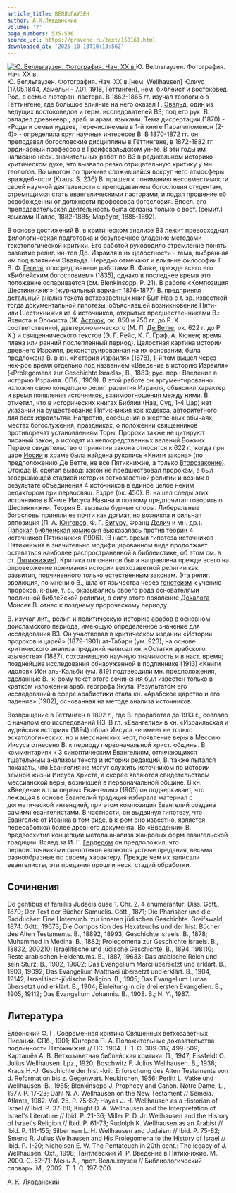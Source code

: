```yaml
---
article_title: ВЕЛЛЬГАУЗЕН
author: А.К.Лявданский
volume: '7'
page_numbers: 535-536
source_url: https://pravenc.ru/text/150161.html
downloaded_at: '2025-10-13T10:13:56Z'
---
```


[![Ю. Велльгаузен. Фотография. Нач. ХХ в.](https://pravenc.ru/data/901/456/1234/1i200.jpg "Кликните для увеличения картинки")](https://pravenc.ru/data/901/456/1234/1i400.jpg)Ю. Велльгаузен. Фотография. Нач. ХХ в.  
Ю. Велльгаузен. Фотография. Нач. ХХ в.[нем. Wellhausen] Юлиус (17.05.1844, Хамельн - 7.01. 1918, Гёттинген), нем. библеист и востоковед. Род. в семье лютеран. пастора. В 1862-1865 гг. изучал теологию в Гёттингене, где большое влияние на него оказал Г. [Эвальд](https://pravenc.ru/text/Эвальд.html), один из ведущих востоковедов и герм. исследователей ВЗ; под его рук. В. овладел древнеевр., араб. и арам. языками. Тема диссертации (1870) - «Роды и семьи иудеев, перечисляемые в 1-й книге Паралипоменон (2-4)» - определила круг научных интересов В. В 1870-1872 гг. он преподавал богословские дисциплины в Гёттингене, в 1872-1882 гг. ординарный профессор в Грайфсвальдском ун-те. В эти годы им написано неск. значительных работ по ВЗ в радикальном историко-критическом духе, что вызвало резко отрицательную критику у мн. теологов. Во многом по причине сложившейся вокруг него атмосферы враждебности (Kraus. S. 236) В. пришел к пониманию несовместимости своей научной деятельности с преподаванием богословия студентам, стремящимся стать евангелическими пасторами, и подал прошение об освобождении от должности профессора богословия. Впосл. его преподавательская деятельность была связана только с вост. (семит.) языками (Галле, 1882-1885; Марбург, 1885-1892).

В основе достижений В. в критическом анализе ВЗ лежит превосходная филологическая подготовка и безупречное владение методами текстологической критики. Его работой руководило стремление понять развитие религ. ин-тов Др. Израиля в их целостности - тема, выбранная им под влиянием Эвальда. Нередко отмечают и влияние философии Г. В. Ф. [Гегеля](https://pravenc.ru/text/Гегель.html), опосредованное работами В. Фатке, прежде всего его «Библейским богословием» (1835), однако в последнее время это положение оспаривается (см. Blenkinsopp. P. 21). В работе «Композиция Шестикнижия» (журнальный вариант 1876-1877) В. предпринял детальный анализ текста ветхозаветных книг Быт-Нав с т. зр. известной тогда документальной гипотезы, объяснявшей возникновение Пяти- или Шестикнижия из 4 источников, открытых предшественниками В.: Яхвиста и Элохиста (Ж. [Астрюк](https://pravenc.ru/text/Астрюк.html); ок. 850 и 750 гг. до Р. Х. соответственно), девтерономического (М. Л. [Де Ветте](<https://pravenc.ru/text/Де Ветте.html>); ок. 622 г. до Р. Х.) и священнического текстов (Э. Г. Рейс, К. Г. Граф, А. Кюнен; время плена или ранний послепленный период). Целостная картина истории древнего Израиля, реконструированная на их основании, была предложена В. в кн. «История Израиля» (1878), 1-й том вышел через нек-рое время отдельно под названием «Введение в историю Израиля» («Prolegomena zur Geschichte Israels», В., 1883; рус. пер.: Введение в историю Израиля. СПб., 1909). В этой работе он аргументированно изложил свою концепцию религ. развития Израиля, объяснил характер и время появления источников, взаимоотношения между ними. В. отметил, что в исторических книгах Библии (Нав, Суд, 1-4 Цар) нет указаний на существование Пятикнижия как кодекса, авторитетного для всех израильтян. Напротив, сообщения о жертвенных обычаях, местах богослужения, праздниках, о положении священников противоречат установлениям Торы. Пророки также не цитируют писаный закон, а исходят из непосредственных велений Божиих. Первое свидетельство о принятии закона относится к 622 г., когда при царе [Иосии](https://pravenc.ru/text/Иосии.html) в храме была найдена рукопись «Книги закона» (по предположению Де Ветте, не все Пятикнижие, а только [Второзаконие](https://pravenc.ru/text/Второзаконие.html)). Отсюда В. сделал вывод: закон не предшествовал пророкам, а был завершающей стадией истории ветхозаветной религии и возник в результате объединения 4 источников в единое целое неким редактором при первосвящ. Ездре (ок. 450). В. нашел следы этих источников в Книге Иисуса Навина и поэтому предпочитал говорить о Шестикнижии. Теория В. вызвала бурные споры. Либеральные богословы приняли ее почти как догмат, но возникла и сильная оппозиция (П. А. [Юнгеров,](<https://pravenc.ru/text/Юнгеров .html>) Ф. Г. [Вигуру](https://pravenc.ru/text/Вигуру.html), Франц [Делич](https://pravenc.ru/text/Делич.html) и мн. др.). [Папская библейская комиссия](<https://pravenc.ru/text/Папская библейская комиссия.html>) высказалась против теории 4 источников Пятикнижия (1906). (В наст. время гипотеза источников Пятикнижия в значительно модифицированном виде продолжает оставаться наиболее распространенной в библеистике, об этом см. в ст. [Пятикнижие](https://pravenc.ru/text/Пятикнижие.html)). Критика оппонентов была направлена прежде всего на опровержение понимания истории ветхозаветной религии как развития, подчиненного только естественным законам. Эта религ. эволюция, по мнению В., шла от язычества через [генотеизм](https://pravenc.ru/text/генотеизм.html) к учению пророков, к-рые, т. о., оказывались своего рода основателями подлинной библейской религии, в силу этого появление [Декалога](https://pravenc.ru/text/Декалога.html) Моисея В. отнес к позднему пророческому периоду.

В. изучал лит., религ. и политическую историю арабов в основном доисламского периода, имеющую определенное значение для исследования ВЗ. Он участвовал в критическом издании «Истории пророков и царей» (1879-1901) ат-Табари (ум. 923), на основе критического анализа преданий написал кн. «Остатки арабского язычества» (1887), сохранившую научную значимость и в наст. время; позднейшие исследования обнаруженной в подлиннике (1913) «Книги идолов» Ибн аль-Кальби (ум. 819) подтвердили мн. предположения, сделанные В., к-рому текст этого сочинения был известен только в кратком изложении араб. географа Якута. Результатом его исследований в сфере арабистики стала кн. «Арабское царство и его падение» (1902), основанная на методе анализа источников.

Возвращение в Гёттинген в 1892 г., где В. проработал до 1913 г., совпало с началом его исследований НЗ. В гл. «Евангелие» в кн. «Израильская и иудейская истории» (1894) образ Иисуса не имеет не только эсхатологических, но и мессианских черт, появление веры в Мессию Иисуса отнесено В. к периоду первоначальной христ. общины. В комментариях к 3 синоптическим Евангелиям, отличающихся тщательным анализом текста и истории редакций, В. также пытался показать, что Евангелия не могут служить источником по истории земной жизни Иисуса Христа, а скорее являются свидетельством мессианской веры, возникшей в первоначальной общине. В кн. «Введение в три первых Евангелия» (1905) он подчеркивает, что лежащая в основе Евангелий традиция избирала материал с догматической интенцией, при этом композиция Евангелий создана самими евангелистами. В частности, он выдвинул гипотезу, что Евангелие от Иоанна в том виде, в к-ром оно известно, является переработкой более древнего документа. Во «Введении» В. предвосхитил концепции метода анализа жанровых форм евангельской традиции. Вслед за И. Г. [Гердером](https://pravenc.ru/text/Гердером.html) он предположил, что первоисточниками синоптиков являются устные предания, весьма разнообразные по своему характеру. Прежде чем их записали евангелисты, эти предания прошли неск. стадий обработки.

## Сочинения

De gentibus et familiis Judaeis quae 1. Chr. 2. 4 enumerantur: Diss. Gött., 1870; Der Text der Bücher Samuelis. Gött., 1871; Die Pharisäer und die Sadducäer: Eine Untersuch. zur inneren jüdischen Geschichte. Greifswald, 1874. Gött., 19673; Die Composition des Hexateuchs und der hist. Bücher des Alten Testaments. B., 18892, 18993; Geschichte Israels. B., 1878; Muhammed in Medina. B., 1882; Prolegomena zur Geschichte Israels. B., 18832, 200210; Israelitische und jüdische Geschichte. B., 1894, 198110; Reste arabischen Heidentums. B., 1887, 19633; Das arabische Reich und sein Sturz. B., 1902, 19602; Das Evangelium Marci übersetzt und erklärt. B., 1903, 19092; Das Evangelium Matthaei übersetzt und erklärt. B., 1904, 19142; Israelitisch-jüdische Religion. B., 1905; Das Evangelium Lucae übersetzt und erklärt. B., 1904; Einleitung in die drei ersten Evangelien. B., 1905, 19112; Das Evangelium Johannis. B., 1908. B.; N. Y., 1987.

## Литература

Елеонский Ф. Г. Современная критика Священных ветхозаветных Писаний. СПб., 1901; Юнгеров П. А. Положительные доказательства подлинности Пятокнижия // ПС. 1904. Т. 1. C. 309-317, 499-509; Карташёв А. В. Ветхозаветная библейская критика. П., 1947; Eissfeldt O. Julius Wellhausen. Lpz., 1920; Boschwitz F. Julius Wellhausen. B., 1938; Kraus H.-J. Geschichte der hist.-krit. Erforschung des Alten Testaments von d. Reformation bis z. Gegenwart. Neukirchen, 1956; Perlitt L. Vatke und Wellhausen. B., 1965; Blenkinsopp J. Prophecy and Canon. Notre Dame; L., 1977. P. 17-23; Dahl N. A. Wellhausen on the New Testament // Semeia. Atlanta, 1982. Vol. 25. P. 75-82; Hayes J. H. Wellhausen as a Historian of Israel // Ibid. P. 37-60; Knight D. A. Wellhausen and the Interpretation of Israel's Literature // Ibid. P. 21-36; Miller P. D. Jr. Wellhausen and the History of Israel's Religion // Ibid. P. 61-73; Rudolph K. Wellhausen as an Arabist // Ibid. P. 111-155; Silberman L. H. Wellhausen and Judaism // Ibid. P. 75-82; Smend R. Julius Wellhausen and His Prolegomena to the History of Israel // Ibid. P. 1-20; Nicholson E. W. The Pentateuch in 20th cent.: The legacy of J. Wellhausen. Oxf., 1998; Тантлевский И. Р. Введение в Пятикнижие. М., 2000. С. 52-71; Мень А., прот. Велльхаузен // Библиологический словарь. М., 2002. Т. 1. С. 197-200.

А.   К.   Лявданский
